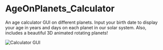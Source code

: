 # AgeOnPlanets_Calculator
An age calculator GUI on different planets. Input your birth date to display your age in years and days on each planet in our solar system. Also, includes a beautiful 3D animated rotating planets!


![Calculator GUI](http://github.com/aboudbadra/AgeOnPlanets_Calculator/CalculatorGUI.png)
